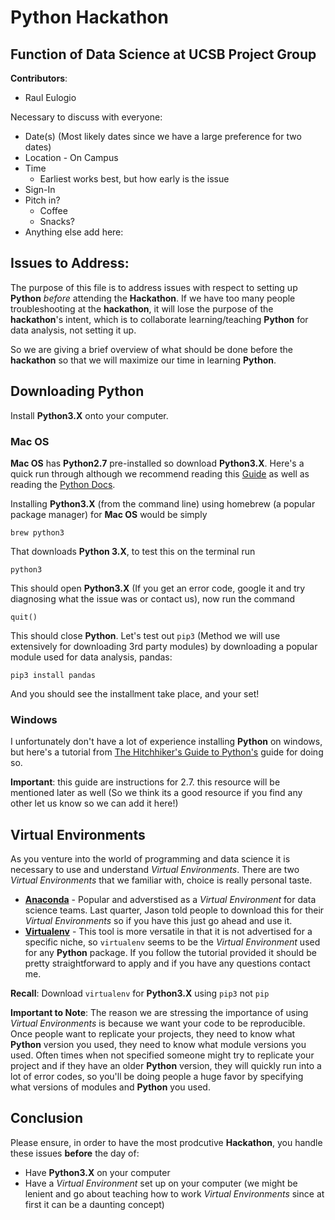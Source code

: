 # Python Hackathon
## Function of Data Science at UCSB Project Group

**Contributors**:
+ Raul Eulogio

Necessary to discuss with everyone:
+ Date(s) (Most likely dates since we have a large preference for two dates)
+ Location - On Campus
+ Time
	+ Earliest works best, but how early is the issue
+ Sign-In
+ Pitch in?
	+ Coffee
	+ Snacks?
+ Anything else add here: 

## **Issues to Address**:

The purpose of this file is to address issues with respect to setting up **Python** *before* attending the **Hackathon**. If we have too many people troubleshooting at the **hackathon**, it will lose the purpose of the **hackathon**'s intent, which is to collaborate learning/teaching **Python** for data analysis, not setting it up.

So we are giving a brief overview of what should be done before the **hackathon** so that we will maximize our time in learning **Python**. 

## Downloading Python
Install **Python3.X** onto your computer. 
### Mac OS
**Mac OS** has **Python2.7** pre-installed so download **Python3.X**. Here's a quick run through although we recommend reading this [Guide](http://docs.python-guide.org/en/latest/starting/install/osx/) as well as reading the [Python Docs](https://www.python.org/). 

Installing **Python3.X** (from the command line) using homebrew (a popular package manager) for **Mac OS** would be simply 

	brew python3

That downloads **Python 3.X**, to test this on the terminal run

	python3  

This should open **Python3.X** (If you get an error code, google it and try diagnosing what the issue was or contact us), now run the command 

	quit() 

This should close **Python**. Let's  test out `pip3` (Method we will use extensively for downloading 3rd party modules) by downloading a popular module used for data analysis, pandas:

	pip3 install pandas

And you should see the installment take place, and your set! 

### Windows 
I unfortunately don't have a lot of experience installing **Python** on windows, but here's a tutorial from [The Hitchhiker's Guide to Python's](http://docs.python-guide.org/en/latest/starting/install/win/) guide for doing so. 

**Important**: this guide are instructions for 2.7. this resource will be mentioned later as well (So we think its a good resource if you find any other let us know so we can add it here!)

## Virtual Environments
As you venture into the world of programming and data science it is necessary to use and understand *Virtual Environments*. There are two *Virtual Environments* that we familiar with, choice is really personal taste. 

+ [**Anaconda**](https://www.continuum.io/downloads) - Popular and adverstised as a *Virtual Environment* for data science teams. Last quarter, Jason told people to download this for their *Virtual Environments* so if you have this just go ahead and use it. 
+ [**Virtualenv**](http://docs.python-guide.org/en/latest/dev/virtualenvs/) - This tool is more versatile in that it is not advertised for a specific niche, so `virtualenv` seems to be the *Virtual Environment* used for any **Python** package. If you follow the tutorial provided it should be pretty straightforward to apply and if you have any questions contact me. 

**Recall**: Download `virtualenv` for **Python3.X** using `pip3` not `pip` 

**Important to Note**: The reason we are stressing the importance of using *Virtual Environments* is because we want your code to be reproducible. Once people want to replicate your projects, they need to know what **Python** version you used, they need to know what module versions you used. Often times when not specified someone might try to replicate your project and if they have an older **Python** version, they will quickly run into a lot of error codes, so you'll be doing people a huge favor by specifying what versions of modules and **Python** you used. 

## Conclusion
Please ensure, in order to have the most prodcutive **Hackathon**, you handle these issues **before** the day of:

+ Have **Python3.X** on your computer 
+ Have a *Virtual Environment* set up on your computer (we might be lenient and go about teaching how to work *Virtual Environments* since at first it can be a daunting concept) 
